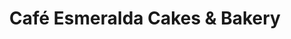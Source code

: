 ---
title: "Café Esmeralda Cakes & Bakery"
url: /los-angeles/cafe-esmeralda-cakes-und-bakery/
shop: Bäckerei
---